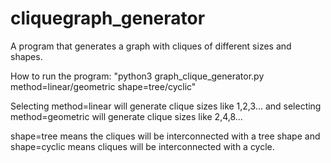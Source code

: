 # cliquegraph_generator
A program that generates a graph with cliques of different sizes and shapes.

How to run the program: "python3 graph_clique_generator.py method=linear/geometric shape=tree/cyclic"

Selecting method=linear will generate clique sizes like 1,2,3... and selecting method=geometric will generate clique sizes like 2,4,8...

shape=tree means the cliques will be interconnected with a tree shape and shape=cyclic means cliques will be interconnected with a cycle.
